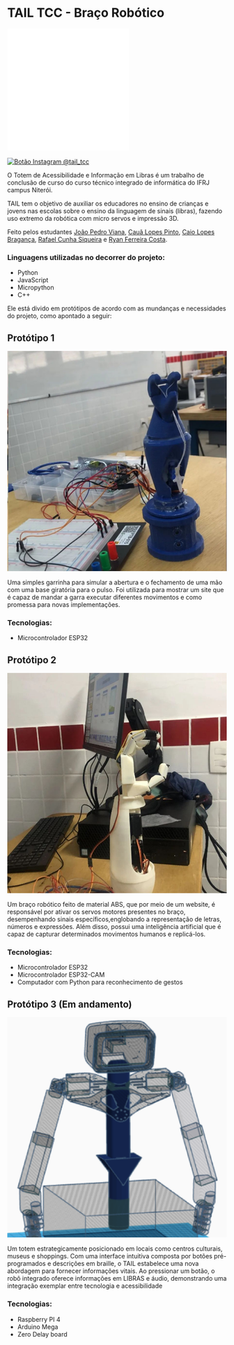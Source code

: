 # TAIL TCC - Braço Robótico

![Logo TAIL](<proto2/riw/cpython/static/images/taillogotipow 1.png>)

[![Botão Instagram](https://camo.githubusercontent.com/5c3f3164b340475c38f1ec3d8c6d0c6e8656fbccac25d06cfb86477079b88638/68747470733a2f2f696d672e736869656c64732e696f2f62616467652f696e7374616772616d2d2532334534343035462e7376673f267374796c653d666f722d7468652d6261646765266c6f676f3d696e7374616772616d266c6f676f436f6c6f723d7768697465) @tail_tcc](https://www.instagram.com/tail_tcc)

O Totem de Acessibilidade e Informação em Libras é um trabalho de conclusão de curso do curso técnico integrado de informática do IFRJ campus Niterói.

TAIL tem o objetivo de auxiliar os educadores no ensino de crianças e jovens nas escolas sobre o ensino da linguagem de sinais (libras), fazendo uso extremo da robótica com micro servos e impressão 3D.

Feito pelos estudantes [João Pedro Viana](https://www.instagram.com/o_joaop3dro), [Cauã Lopes Pinto](https://www.instagram.com/caua_lp10), [ Caio Lopes Bragança](https://www.instagram.com/qcaiolopes), [Rafael Cunha Siqueira](https://www.instagram.com/rafaelcuns) e [Ryan Ferreira Costa](https://www.instagram.com/ryanfcosta).

### Linguagens utilizadas no decorrer do projeto:

- Python
- JavaScript
- Micropython
- C++

Ele está divido em protótipos de acordo com as mundanças e necessidades do projeto, como apontado a seguir:

## Protótipo 1
![Protótipo 1](images/proto1.jpg)

Uma simples garrinha para simular a abertura e o fechamento de uma mão com uma base giratória para o pulso. Foi utilizada para mostrar um site que é capaz de mandar a garra executar diferentes movimentos e como promessa para novas implementações.

### Tecnologias:

- Microcontrolador ESP32

## Protótipo 2
![Protótipo 2](images/proto2.jpg)

Um braço robótico feito de material ABS, que por meio de um website, é responsável por ativar os servos motores presentes no braço, desempenhando sinais específicos,englobando a representação de letras, números e expressões. Além disso, possui uma inteligência artificial que é capaz de capturar determinados movimentos humanos e replicá-los.

### Tecnologias:

- Microcontrolador ESP32
- Microcontrolador ESP32-CAM
- Computador com Python para reconhecimento de gestos

## Protótipo 3 (Em andamento)
![Protótipo 3](images/proto3.png)

Um totem estrategicamente posicionado em locais como centros culturais, museus e shoppings. Com uma interface intuitiva composta por botões pré-programados e descrições em braille, o TAIL estabelece uma nova abordagem para fornecer informações vitais. Ao pressionar um botão, o robô integrado oferece informações em LIBRAS e áudio, demonstrando uma integração exemplar entre tecnologia e acessibilidade

### Tecnologias:

- Raspberry PI 4
- Arduino Mega
- Zero Delay board